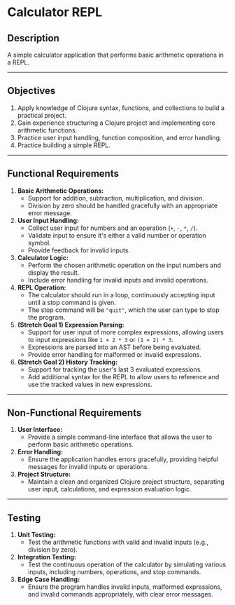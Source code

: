 # Calculator REPL

## Description

A simple calculator application that performs basic arithmetic operations in a REPL.

---

## Objectives

1. Apply knowledge of Clojure syntax, functions, and collections to build a practical project.
2. Gain experience structuring a Clojure project and implementing core arithmetic functions.
3. Practice user input handling, function composition, and error handling.
4. Practice building a simple REPL.

---

## Functional Requirements

1. **Basic Arithmetic Operations:**
	- Support for addition, subtraction, multiplication, and division.
	- Division by zero should be handled gracefully with an appropriate error message.
2. **User Input Handling:**
	- Collect user input for numbers and an operation (`+`, `-`, `*`, `/`).
	- Validate input to ensure it's either a valid number or operation symbol.
	- Provide feedback for invalid inputs.
3. **Calculator Logic:**
	- Perform the chosen arithmetic operation on the input numbers and display the result.
	- Include error handling for invalid inputs and invalid operations.
4. **REPL Operation:**
	- The calculator should run in a loop, continuously accepting input until a stop command is given.
	- The stop command will be `"quit"`, which the user can type to stop the program.
5. **(Stretch Goal 1) Expression Parsing:**
	- Support for user input of more complex expressions, allowing users to input expressions like `1 + 2 * 3` or `(1 + 2) * 3`.
	- Expressions are parsed into an AST before being evaluated.
	- Provide error handling for malformed or invalid expressions.
6. **(Stretch Goal 2) History Tracking:**
	- Support for tracking the user's last 3 evaluated expressions.
	- Add additional syntax for the REPL to allow users to reference and use the tracked values in new expressions.

---

## Non-Functional Requirements

1. **User Interface:** 
   - Provide a simple command-line interface that allows the user to perform basic arithmetic operations.
2. **Error Handling:** 
   - Ensure the application handles errors gracefully, providing helpful messages for invalid inputs or operations.
3. **Project Structure:** 
   - Maintain a clean and organized Clojure project structure, separating user input, calculations, and expression evaluation logic.

---

## Testing
	
1. **Unit Testing:**
   - Test the arithmetic functions with valid and invalid inputs (e.g., division by zero).
2. **Integration Testing:**
   - Test the continuous operation of the calculator by simulating various inputs, including numbers, operations, and stop commands.
3. **Edge Case Handling:**
   - Ensure the program handles invalid inputs, malformed expressions, and invalid commands appropriately, with clear error messages.
